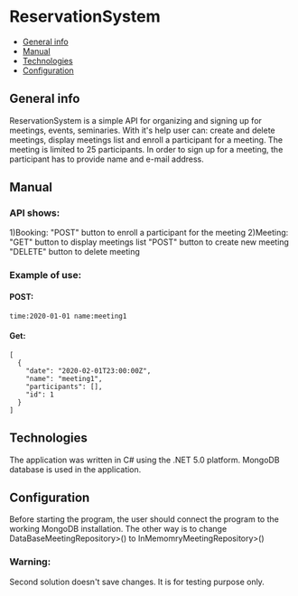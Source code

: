 # ReservationSystem

* [General info](#general-info)
* [Manual](#manual)
* [Technologies](#technologies)
* [Configuration](#configuration)

## General info

ReservationSystem is a simple API for organizing and signing up for meetings, events, seminaries.
With it's help user can: create and delete meetings, display meetings list and enroll a participant for a meeting.
The meeting is limited to 25 participants.
In order to sign up for a meeting, the participant has to provide name and e-mail address.

## Manual

### API shows:
1)Booking: 
"POST" button to enroll a participant for the meeting
2)Meeting:
"GET" button to display meetings list
"POST" button to create new meeting
"DELETE" button to delete meeting

### Example of use:
#### POST:
```
time:2020-01-01 name:meeting1
```
#### Get:
```
[
  {
    "date": "2020-02-01T23:00:00Z",
    "name": "meeting1",
    "participants": [],
    "id": 1
  }
]
```

## Technologies

The application was written in C# using the .NET 5.0 platform.
MongoDB database is used in the application.

## Configuration

Before starting the program, the user should connect the program to the working MongoDB installation.
The other way is to change DataBaseMeetingRepository>() to InMemomryMeetingRepository>()
### Warning:
Second solution doesn't save changes. It is for testing purpose only.